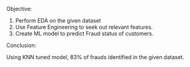Objective:

1. Perform EDA on the given dataset
2. Use Feature Engineering to seek out relevant features.
3. Create ML model to predict Fraud status of customers.


Conclusion:

Using KNN tuned model, 83% of frauds identified in the given dataset.
